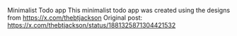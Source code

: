 Minimalist Todo app
This minimalist todo app was created using the designs from https://x.com/thebtjackson
Original post: https://x.com/thebtjackson/status/1881325871304421532

